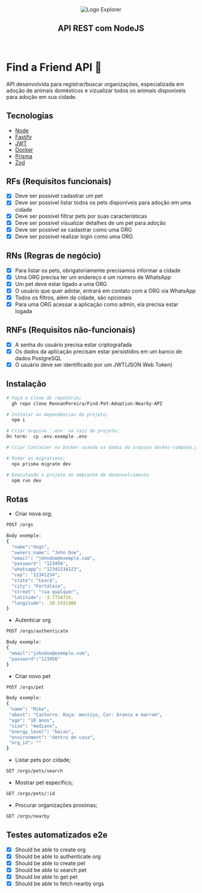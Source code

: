 <div align="center">
  <img 
    alt="Logo Explorer" 
    title="Explorer" 
    src="https://i.imgur.com/jgM1K5Z.png"
  >

  <br>

  <h2 align="center">
    API REST com NodeJS
  </h2>
</div>
<br>

# Find a Friend API 🐾
API desenvolvida para registrar/buscar organizações, especializada em adoção de animais domésticos e vizualizar todos os animais disponíveis para adoção em sua cidade.

## Tecnologias

- [Node](https://nodejs.org/en/docs)
- [Fastify](https://fastify.dev/docs/latest/)
- [JWT](https://jwt.io/introduction)
- [Docker](https://docs.docker.com/)
- [Prisma](https://www.prisma.io/)
- [Zod](https://zod.dev/)

## RFs (Requisitos funcionais)

- [x] Deve ser possível cadastrar um pet
- [x] Deve ser possível listar todos os pets disponíveis para adoção em uma cidade
- [x] Deve ser possível filtrar pets por suas características
- [x] Deve ser possível visualizar detalhes de um pet para adoção
- [x] Deve ser possível se cadastrar como uma ORG
- [x] Deve ser possível realizar login como uma ORG

## RNs (Regras de negócio)

- [x] Para listar os pets, obrigatoriamente precisamos informar a cidade
- [x] Uma ORG precisa ter um endereço e um número de WhatsApp
- [x] Um pet deve estar ligado a uma ORG
- [x] O usuário que quer adotar, entrará em contato com a ORG via WhatsApp
- [x] Todos os filtros, além da cidade, são opcionais
- [x] Para uma ORG acessar a aplicação como admin, ela precisa estar logada

## RNFs (Requisitos não-funcionais)
- [x] A senha do usuário precisa estar criptografada
- [x] Os dados da aplicação precisam estar persistidos em um banco de dados PostgreSQL
- [x] O usuário deve ser identificado por um JWT(JSON Web Token)
## Instalação

```bash
# Faça o clone do repotório;
  gh repo clone RennanPereira/Find-Pet-Adoption-Nearby-API

# Instalar as dependências do projeto;
  npm i

# Criar arquivo '.env' na raiz do projeto;
On term:  cp .env.exemple .env

# Criar Container no Docker usando os dados do arquivo docker-compose.yml;

# Rodar as migrations;
  npx prisma migrate dev 

# Executando o projeto no ambiente de desenvolvimento
  npm run dev
```
## Rotas
- Criar nova org;
```bash
POST /orgs

Body exemple:
{
  "name":"dogs",
  "owners_name": "John Doe",
  "email": "johndoe@exemple.com",
  "password": "123456",
  "whatsapp": "12341234123",
  "cep": "12341234",
  "state": "Ceará",
  "city": "Fortaleza",
  "street": "rua qualquer",
  "latitude": -3.7754734,
  "longitude": -38.5431986
}
```
- Autenticar org
```bash
POST /orgs/authenticate

Body exemple:
{
 "email":"johndoe@exemple.com",
 "password":"123456"
}
```

- Criar novo pet
```bash
POST /orgs/pet

Body exemple:
{
 "name": "Mike",
 "about": "Cachorro. Raça: mestiço, Cor: branco e marrom",
 "age": "10 anos",
 "size": "mediano",
 "energy_level": "baixo",
 "environment": "dentro de casa",
 "org_id": ""
}
```

- Listar pets por cidade;
```bash
GET /orgs/pets/search
```

- Mostrar pet especifico;
```bash
GET /orgs/pets/:id
```

- Procurar organizações proximas;
```bash
GET /orgs/nearby
```

## Testes automatizados e2e
  - [x] Should be able to create org
  - [x] Should be able to authenticate org
  - [x] Should be able to create pet
  - [x] Should be able to search pet
  - [x] Should be able to get pet
  - [x] Should be able to fetch nearby orgs
